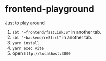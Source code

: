 # frontend-playground

Just to play around

1. `sbt "~frontend/fastLinkJS"` in another tab.
2. `sbt "~backend/reStart"` in another tab.
3. `yarn install`
4. `yarn exec vite`
5. open `http://localhost:3000`
